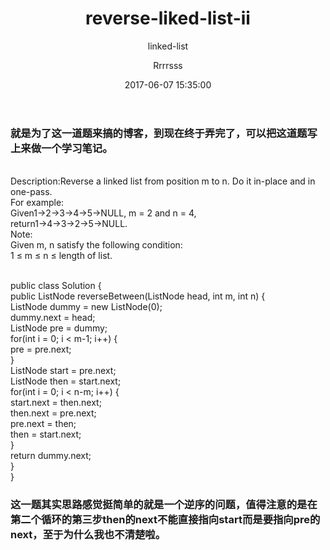 ﻿---
layout:     post
title:      "reverse-liked-list-ii"
subtitle:   "linked-list"
date:       2017-06-07 15:35:00
author:     "Rrrrsss"
header-img: "img/post-bg-2015.jpg"
tags:
    - 学习
---

### 就是为了这一道题来搞的博客，到现在终于弄完了，可以把这道题写上来做一个学习笔记。

</br>Description:Reverse a linked list from position m to n. Do it in-place and in one-pass.
</br>For example:
</br>Given1->2->3->4->5->NULL, m = 2 and n = 4,
</br>return1->4->3->2->5->NULL.
</br>Note:
</br>Given m, n satisfy the following condition:
</br>1 ≤ m ≤ n ≤ length of list.

</br>public class Solution {
</br>    public ListNode reverseBetween(ListNode head, int m, int n) {
</br>        ListNode dummy = new ListNode(0);
</br>        dummy.next = head;
</br>        ListNode pre = dummy;
</br>        for(int i = 0; i < m-1; i++) {
</br>            pre = pre.next;
</br>        }
</br>        ListNode start = pre.next;
</br>        ListNode then = start.next;
</br>        for(int i = 0; i < n-m; i++) {
</br>            start.next = then.next;
</br>            then.next = pre.next;
</br>            pre.next = then;
</br>            then = start.next;
</br>        }
</br>        return dummy.next;
</br>    }
</br>}

### 这一题其实思路感觉挺简单的就是一个逆序的问题，值得注意的是在第二个循环的第三步then的next不能直接指向start而是要指向pre的next，至于为什么我也不清楚啦。
